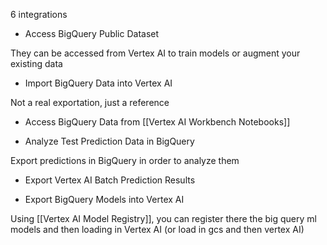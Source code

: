
6 integrations

- Access BigQuery Public Dataset

They can be accessed from Vertex AI to train models or augment your existing data

- Import BigQuery Data into Vertex AI

Not a real exportation, just a reference

- Access BigQuery Data from [[Vertex AI Workbench Notebooks]]


- Analyze Test Prediction Data in BigQuery

Export predictions in BigQuery in order to analyze them


- Export Vertex AI Batch Prediction Results

- Export BigQuery Models into Vertex AI

Using [[Vertex AI Model Registry]], you can register there the big query ml models and then loading in Vertex AI (or load in gcs and then vertex AI)


